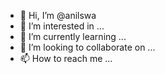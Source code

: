 - 👋 Hi, I’m @anilswa
- 👀 I’m interested in ...
- 🌱 I’m currently learning ...
- 💞️ I’m looking to collaborate on ...
- 📫 How to reach me ...

<!---
anilswa/anilswa is a ✨ special ✨ repository because its `README.md` (this file) appears on your GitHub profile.
You can click the Preview link to take a look at your changes.
--->
